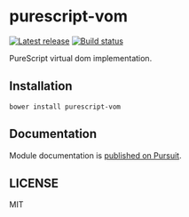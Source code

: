 # purescript-vom

[![Latest release](http://img.shields.io/github/release/oreshinya/purescript-vom.svg)](https://github.com/oreshinya/purescript-vom/releases)
[![Build status](https://travis-ci.org/oreshinya/purescript-vom.svg?branch=master)](https://travis-ci.org/oreshinya/purescript-vom)

PureScript virtual dom implementation.

## Installation

```
bower install purescript-vom
```

## Documentation

Module documentation is [published on Pursuit](http://pursuit.purescript.org/packages/purescript-vom).

## LICENSE

MIT
